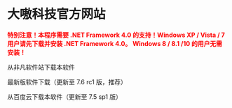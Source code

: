 # 大嗷科技官方网站

<b style="color: red">特别注意！本程序需要 .NET Framework 4.0 的支持！Windows XP / Vista / 7 用户请先下载并安装 .NET Framework 4.0。
Windows 8 / 8.1 /10 的用户无需安装！</b>

<p style="align: center">
<a>从非凡软件站下载本软件</a>
</p>
<p style="align: center">
<a>最新版软件下载（更新至 7.6 rc1 版，推荐）</a>
</p>
<p style="align: center">
<a>从百度云下载本软件（更新至 7.5 sp1 版）</a>
</p>
